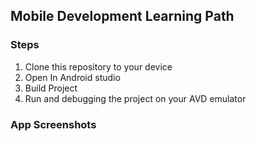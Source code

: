 ## Mobile Development Learning Path 
### Steps
1. Clone this repository to your device
2. Open In Android studio
3. Build Project
4. Run and debugging the project on your AVD emulator
### App Screenshots
